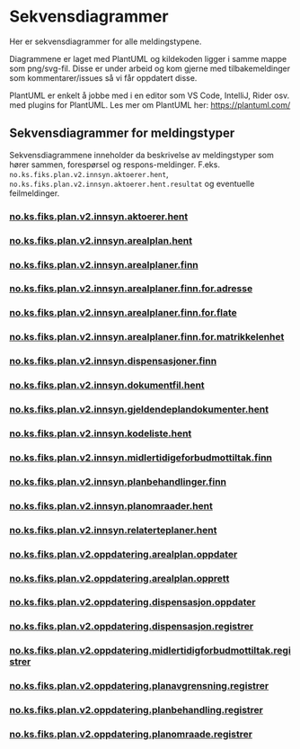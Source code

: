 # Sekvensdiagrammer

Her er sekvensdiagrammer for alle meldingstypene. 

Diagrammene er laget med PlantUML og kildekoden ligger i samme mappe som png/svg-fil.
Disse er under arbeid og kom gjerne med tilbakemeldinger som kommentarer/issues så vi får oppdatert disse.

PlantUML er enkelt å jobbe med i en editor som VS Code, IntelliJ, Rider osv. med plugins for PlantUML.
Les mer om PlantUML her: https://plantuml.com/

## Sekvensdiagrammer for meldingstyper
Sekvensdiagrammene inneholder da beskrivelse av meldingstyper som hører sammen, forespørsel og respons-meldinger.
F.eks. `no.ks.fiks.plan.v2.innsyn.aktoerer.hent`, `no.ks.fiks.plan.v2.innsyn.aktoerer.hent.resultat` og eventuelle feilmeldinger.

### [no.ks.fiks.plan.v2.innsyn.aktoerer.hent](no.ks.fiks.plan.v2.innsyn.aktoerer.hent/README.md)
### [no.ks.fiks.plan.v2.innsyn.arealplan.hent](no.ks.fiks.plan.v2.innsyn.arealplan.hent/README.md)
### [no.ks.fiks.plan.v2.innsyn.arealplaner.finn](no.ks.fiks.plan.v2.innsyn.arealplaner.finn/README.md)
### [no.ks.fiks.plan.v2.innsyn.arealplaner.finn.for.adresse](no.ks.fiks.plan.v2.innsyn.arealplaner.finn.for.adresse/README.md)
### [no.ks.fiks.plan.v2.innsyn.arealplaner.finn.for.flate](no.ks.fiks.plan.v2.innsyn.arealplaner.finn.for.flate/README.md)
### [no.ks.fiks.plan.v2.innsyn.arealplaner.finn.for.matrikkelenhet](no.ks.fiks.plan.v2.innsyn.arealplaner.finn.for.matrikkelenhet/README.md)
### [no.ks.fiks.plan.v2.innsyn.dispensasjoner.finn](no.ks.fiks.plan.v2.innsyn.dispensasjoner.finn/README.md)
### [no.ks.fiks.plan.v2.innsyn.dokumentfil.hent](no.ks.fiks.plan.v2.innsyn.dokumentfil.hent/README.md)
### [no.ks.fiks.plan.v2.innsyn.gjeldendeplandokumenter.hent](no.ks.fiks.plan.v2.innsyn.gjeldendeplandokumenter.hent/README.md)
### [no.ks.fiks.plan.v2.innsyn.kodeliste.hent](no.ks.fiks.plan.v2.innsyn.kodeliste.hent/README.md)
### [no.ks.fiks.plan.v2.innsyn.midlertidigeforbudmottiltak.finn](no.ks.fiks.plan.v2.innsyn.midlertidigeforbudmottiltak.finn/README.md)
### [no.ks.fiks.plan.v2.innsyn.planbehandlinger.finn](no.ks.fiks.plan.v2.innsyn.planbehandlinger.finn/README.md)
### [no.ks.fiks.plan.v2.innsyn.planomraader.hent](no.ks.fiks.plan.v2.innsyn.planomraader.hent/README.md)
### [no.ks.fiks.plan.v2.innsyn.relaterteplaner.hent](no.ks.fiks.plan.v2.innsyn.relaterteplaner.hent/README.md)
### [no.ks.fiks.plan.v2.oppdatering.arealplan.oppdater](no.ks.fiks.plan.v2.oppdatering.arealplan.oppdater/README.md)
### [no.ks.fiks.plan.v2.oppdatering.arealplan.opprett](no.ks.fiks.plan.v2.oppdatering.arealplan.opprett/README.md)
### [no.ks.fiks.plan.v2.oppdatering.dispensasjon.oppdater](no.ks.fiks.plan.v2.oppdatering.dispensasjon.oppdater/README.md)
### [no.ks.fiks.plan.v2.oppdatering.dispensasjon.registrer](no.ks.fiks.plan.v2.oppdatering.dispensasjon.registrer/README.md)
### [no.ks.fiks.plan.v2.oppdatering.midlertidigforbudmottiltak.registrer](no.ks.fiks.plan.v2.oppdatering.midlertidigforbudmottiltak.registrer/README.md)
### [no.ks.fiks.plan.v2.oppdatering.planavgrensning.registrer](no.ks.fiks.plan.v2.oppdatering.planavgrensning.registrer/README.md)
### [no.ks.fiks.plan.v2.oppdatering.planbehandling.registrer](no.ks.fiks.plan.v2.oppdatering.planbehandling.registrer/README.md)
### [no.ks.fiks.plan.v2.oppdatering.planomraade.registrer](no.ks.fiks.plan.v2.oppdatering.planomraade.registrer/README.md)